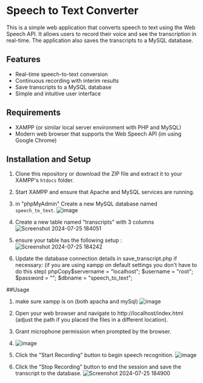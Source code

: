 # Speech to Text Converter

This is a simple web application that converts speech to text using the Web Speech API. It allows users to record their voice and see the transcription in real-time. The application also saves the transcripts to a MySQL database.

## Features

- Real-time speech-to-text conversion
- Continuous recording with interim results
- Save transcripts to a MySQL database
- Simple and intuitive user interface

## Requirements

- XAMPP (or similar local server environment with PHP and MySQL)
- Modern web browser that supports the Web Speech API (im using Google Chrome)

## Installation and Setup

1. Clone this repository or download the ZIP file and extract it to your XAMPP's `htdocs` folder.

2. Start XAMPP and ensure that Apache and MySQL services are running.

3. in "phpMyAdmin" Create a new MySQL database named `speech_to_text`.
   ![image](https://github.com/user-attachments/assets/411192e1-2d0d-49be-af38-5a8d899d8fe2)


4. Create a new table named "transcripts" with 3 columns
![Screenshot 2024-07-25 184051](https://github.com/user-attachments/assets/3e770828-e803-4618-828d-c3b06b001dbe)

5. ensure your table has the following setup :
   ![Screenshot 2024-07-25 184242](https://github.com/user-attachments/assets/6b2d437e-3191-454b-8c8e-24c87330a27b)

6. Update the database connection details in save_transcript.php if necessary: (if you are using xampp on default settings you don't have to do this step) 
  phpCopy$servername = "localhost";
  $username = "root";
  $password = "";
  $dbname = "speech_to_text";

##Usage
1. make sure xampp is on (both apacha and mySql)
    ![image](https://github.com/user-attachments/assets/d2e49856-ac29-4267-a41e-70dde00cd33b)
   
2. Open your web browser and navigate to http://localhost/index.html (adjust the path if you placed the files in a different location).
3. Grant microphone permission when prompted by the browser.
4. ![image](https://github.com/user-attachments/assets/d22eb28c-99a0-49e9-9317-fe0847b758d2)

5. Click the "Start Recording" button to begin speech recognition.
   ![image](https://github.com/user-attachments/assets/478b8b32-6952-4e42-aecc-455a1229b5aa)

6. Click the "Stop Recording" button to end the session and save the transcript to the database.
    ![Screenshot 2024-07-25 184900](https://github.com/user-attachments/assets/e6b5fa52-ba08-45e4-ad79-5e509d02de5a)
